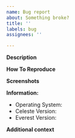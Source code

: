 ```yaml
---
name: Bug report
about: Something broke?
title: ''
labels: bug
assignees: ''

---
```


<!--Remove sections if they don't apply, but the more you fill out, the better!-->

**Description**
<!--A clear and concise description of what the bug is.-->

**How To Reproduce**
<!--Steps to reproduce the behavior:
1. Go to '...'
2. Click on '....'
3. Scroll down to '....'
4. See error
-->

**Screenshots**
<!--If applicable, add screenshots to help explain your problem.-->

**Information:**
 - Operating System: 
 - Celeste Version: 
 - Everest Version:

**Additional context**
<!--Add any other context about the problem here.-->
